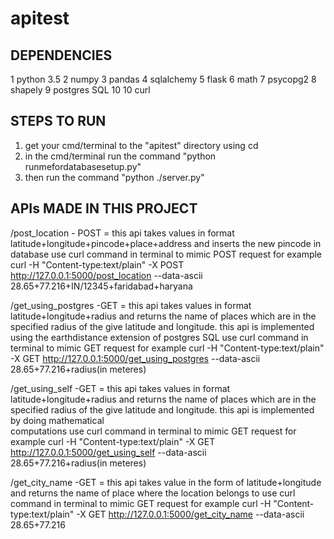 # apitest
DEPENDENCIES
-----------------------
1 python 3.5
2 numpy
3 pandas
4 sqlalchemy
5 flask
6 math
7 psycopg2
8 shapely
9 postgres SQL 10
10 curl

STEPS TO RUN
------------------------
1) get your cmd/terminal to the "apitest" directory using cd
2) in the cmd/terminal run the command "python runmefordatabasesetup.py"
3) then run the command "python ./server.py"

APIs MADE IN THIS PROJECT
--------------------------
/post_location - POST = this api takes values in format latitude+longitude+pincode+place+address and inserts the new pincode in 
                        database
                                    use curl command in terminal to mimic POST request
                        for example
                                             curl -H "Content-type:text/plain" -X POST http://127.0.0.1:5000/post_location 
                         --data-ascii 28.65+77.216+IN/12345+faridabad+haryana
                         
                         
                         
                         
            
/get_using_postgres -GET = this api takes values in format latitude+longitude+radius and returns the name of places which are in 
                           the specified radius of the give latitude and longitude. this api is implemented using the earthdistance 
                           extension of postgres SQL
                                     use curl command in terminal to mimic GET request
                           for example
                                         curl -H "Content-type:text/plain" -X GET http://127.0.0.1:5000/get_using_postgres --data-ascii  
                           28.65+77.216+radius(in meteres)
                           
                           
                           
                           
                           
                                  
/get_using_self -GET = this api takes values in format latitude+longitude+radius and returns the name of places which are in 
                       the specified radius of the give latitude and longitude. this api is implemented by doing mathematical  
                       computations
                                 use curl command in terminal to mimic GET request
                       for example
                                         curl -H "Content-type:text/plain" -X GET http://127.0.0.1:5000/get_using_self --data-ascii  
                       28.65+77.216+radius(in meteres)
                       
                       
                       
                       
                       
                       
/get_city_name -GET = this api takes value in  the form of latitude+longitude and returns the name of place where the location belongs                       to
                               use curl command in terminal to mimic GET request
                      for example
                                         curl -H "Content-type:text/plain" -X GET http://127.0.0.1:5000/get_city_name --data-ascii  
                      28.65+77.216

